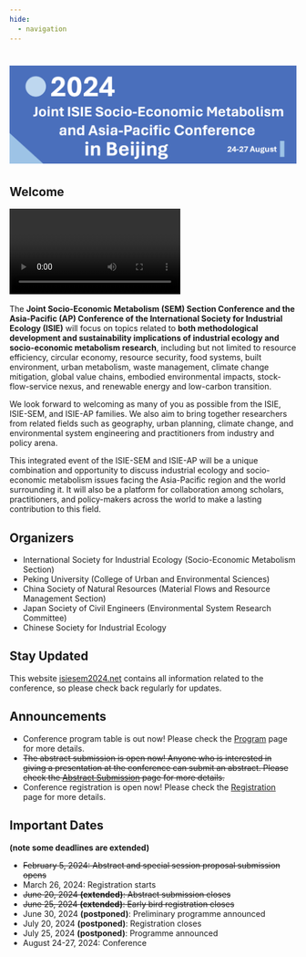 ```yaml
---
hide:
  - navigation
---
```


# ![1706701450090](image/index/1706701450090.png)

## Welcome

<video controls>
<source src="image/index/1706717580636.mp4" type="video/mp4">
</video>

The **Joint Socio-Economic Metabolism (SEM) Section Conference and the Asia-Pacific (AP) Conference of the International Society for Industrial Ecology (ISIE)** will focus on topics related to **both methodological development and sustainability implications of industrial ecology and socio-economic metabolism research**, including but not limited to resource efficiency, circular economy, resource security, food systems, built environment, urban metabolism, waste management, climate change mitigation, global value chains, embodied environmental impacts, stock-flow-service nexus, and renewable energy and low-carbon transition.

We look forward to welcoming as many of you as possible from the ISIE, ISIE-SEM, and ISIE-AP families. We also aim to bring together researchers from related fields such as geography, urban planning, climate change, and environmental system engineering and practitioners from industry and policy arena.

This integrated event of the ISIE-SEM and ISIE-AP will be a unique combination and opportunity to discuss industrial ecology and socio-economic metabolism issues facing the Asia-Pacific region and the world surrounding it. It will also be a platform for collaboration among scholars, practitioners, and policy-makers across the world to make a lasting contribution to this field.

## Organizers

- International Society for Industrial Ecology (Socio-Economic Metabolism Section)
- Peking University (College of Urban and Environmental Sciences)
- China Society of Natural Resources (Material Flows and Resource Management Section)
- Japan Society of Civil Engineers (Environmental System Research Committee)
- Chinese Society for Industrial Ecology

## Stay Updated

<!-- This section title has hyperlink in /Program/index.md -->
<!-- 这一部分在 /Program/index.md 中有超链接，注意标题的修改 -->

This website [isiesem2024.net](index.md) contains all information related to the conference, so please check back regularly for updates.

## Announcements

- Conference program table is out now! Please check the [Program](Program/index.md) page for more details.
- <del>The abstract submission is open now! Anyone who is interested in giving a presentation at the conference can submit an abstract. Please check the [Abstract Submission](Program/Abstract.md) page for more details.</del>
- Conference registration is open now! Please check the [Registration](Registration/index.md) page for more details.

## Important Dates

**(note some deadlines are extended)**

- <del>February 5, 2024: Abstract and special session proposal submission opens</del>
- March 26, 2024: Registration starts
- <del>June 20, 2024 **(extended)**: Abstract submission closes</del>
- <del>June 25, 2024 **(extended)**: Early bird registration closes</del>
- June 30, 2024 **(postponed)**: Preliminary programme announced
- July 20, 2024 **(postponed)**: Registration closes
- July 25, 2024 **(postponed)**: Programme announced
- August 24-27, 2024: Conference
